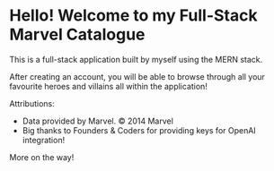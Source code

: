 # Hello! Welcome to my Full-Stack Marvel Catalogue

This is a full-stack application built by myself using the MERN stack.

After creating an account, you will be able to browse through all your favourite heroes and villains all within the application!

Attributions:
- Data provided by Marvel. © 2014 Marvel
- Big thanks to Founders & Coders for providing keys for OpenAI integration!

More on the way!
